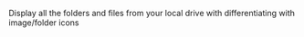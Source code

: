 Display all the folders and files from your local drive with differentiating with image/folder icons

